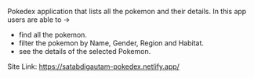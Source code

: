 Pokedex application that lists all the pokemon and their details.
In this app users are able to ->

- find all the pokemon.
- filter the pokemon by Name, Gender, Region and Habitat.
- see the details of the selected Pokemon.

Site Link: https://satabdigautam-pokedex.netlify.app/
